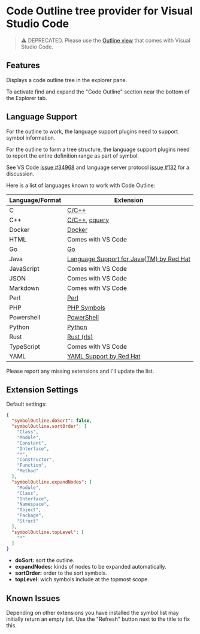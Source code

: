# Code Outline tree provider for Visual Studio Code

> :warning: DEPRECATED. Please use the [Outline view](https://code.visualstudio.com/updates/v1_24#_outline-view) that comes with Visual Studio Code.

## Features

Displays a code outline tree in the explorer pane.

To activate find and expand the "Code Outline" section near the bottom of the Explorer tab.

## Language Support

For the outline to work, the language support plugins need to support symbol information.

For the outline to form a tree structure, the language support plugins need to report the entire definition range as part of symbol.

See VS Code [issue #34968](https://github.com/Microsoft/vscode/issues/34968) and language server protocol [issue #132](https://github.com/Microsoft/language-server-protocol/issues/132) for a discussion.

Here is a list of languages known to work with Code Outline:

| Language/Format | Extension |
| --- | --- |
| C | [C/C++](https://marketplace.visualstudio.com/items?itemName=ms-vscode.cpptools) |
| C++ | [C/C++](https://marketplace.visualstudio.com/items?itemName=ms-vscode.cpptools), [cquery](https://github.com/cquery-project/vscode-cquery) |
| Docker | [Docker](https://marketplace.visualstudio.com/items?itemName=PeterJausovec.vscode-docker) |
| HTML | Comes with VS Code |
| Go | [Go](https://marketplace.visualstudio.com/items?itemName=ms-vscode.Go) |
| Java | [Language Support for Java(TM) by Red Hat](https://marketplace.visualstudio.com/items?itemName=redhat.java)
| JavaScript | Comes with VS Code |
| JSON | Comes with VS Code |
| Markdown | Comes with VS Code |
| Perl | [Perl](https://marketplace.visualstudio.com/items?itemName=henriiik.vscode-perl) |
| PHP | [PHP Symbols](https://marketplace.visualstudio.com/items?itemName=linyang95.php-symbols) |
| Powershell | [PowerShell](https://marketplace.visualstudio.com/items?itemName=ms-vscode.PowerShell) |
| Python | [Python](https://marketplace.visualstudio.com/items?itemName=ms-python.python) |
| Rust | [Rust (rls)](https://marketplace.visualstudio.com/items?itemName=rust-lang.rust) |
| TypeScript | Comes with VS Code |
| YAML | [YAML Support by Red Hat](https://marketplace.visualstudio.com/items?itemName=redhat.vscode-yaml) |

Please report any missing extensions and I'll update the list.

## Extension Settings

Default settings:

```json
{
  "symbolOutline.doSort": false,
  "symbolOutline.sortOrder": [
    "Class",
    "Module",
    "Constant",
    "Interface",
    "*",
    "Constructor",
    "Function",
    "Method"
  ],
  "symbolOutline.expandNodes": [
    "Module",
    "Class",
    "Interface",
    "Namespace",
    "Object",
    "Package",
    "Struct"
  ],
  "symbolOutline.topLevel": [
    "*"
  ]
}
```

- **doSort:** sort the outline.
- **expandNodes:** kinds of nodes to be expanded automatically.
- **sortOrder:** order to the sort symbols.
- **topLevel:** wich symbols include at the topmost scope.

## Known Issues

Depending on other extensions you have installed the symbol list may initially return an empty list. Use the "Refresh" button next to the title to fix this.
